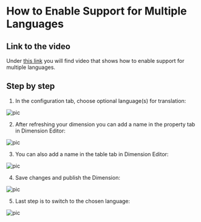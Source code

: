 
# How to Enable Support for Multiple Languages

## Link to the video

Under [this link](https://profitbasedocs.blob.core.windows.net/videos/Dim%20Translations%20Members.mp4) you will find video that shows how to enable support for multiple languages.
<br/>

## Step by step


1. In the configuration tab, choose optional language(s) for translation:

![pic](https://profitbasedocs.blob.core.windows.net/images/HTdimEd2%20(1).png)

2. After refreshing your dimension you can add a name in the property tab in Dimension Editor:

![pic](https://profitbasedocs.blob.core.windows.net/images/HTdimEd2%20(2).png)

3. You can also add a name in the table tab in Dimension Editor:

![pic](https://profitbasedocs.blob.core.windows.net/images/HTdimEd2%20(3).png)

4. Save changes and publish the Dimension:

![pic](https://profitbasedocs.blob.core.windows.net/images/HTdimEd2%20(4).png)

5. Last step is to switch to the chosen language:

![pic](https://profitbasedocs.blob.core.windows.net/images/HTdimEd2%20(5).png)
